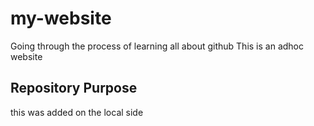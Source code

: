 # my-website
Going through the process of learning all about github
This is an adhoc website

## Repository Purpose


this was added on the local side
